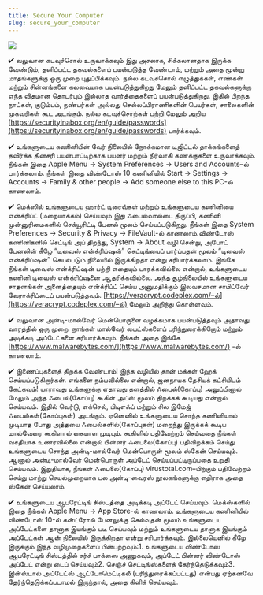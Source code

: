 ```yaml
---
title: Secure Your Computer
slug: secure_your_computer
---
```


![](/images/coverchap_4.jpg)





✔ வலுவான கடவுச்சொல் உருவாக்கவும்  இது அசலாக, சிக்கலானதாக இருக்க வேண்டும், தனிப்பட்ட தகவல்களைப் பயன்படுத்த வேண்டாம், மற்றும் அதை மூன்று மாதங்களுக்கு ஒரு முறை புதுப்பிக்கவும். நல்ல கடவுச்சொல் எழுத்துக்கள், எண்கள் மற்றும் சின்னங்களை கலவையாக பயன்படுத்துகிறது மேலும் தனிப்பட்ட தகவல்களுக்கு எந்த விதமான தொடர்பும் இல்லாத வார்த்தைகளைப் பயன்படுத்துகிறது. இதில் பிறந்த நாட்கள், குடும்பம், நண்பர்கள் அல்லது செல்லப்பிராணிகளின் பெயர்கள், சாலைகளின் முகவரிகள் கூட அடங்கும். நல்ல கடவுச்சொற்கள் பற்றி மேலும் அறிய [https://securityinabox.org/en/guide/passwords](https://securityinabox.org/en/guide/passwords) பார்க்கவும்.

✔ உங்களுடைய கணினியின் வேர் நிலையில் நோக்கமான டிஜிட்டல் தாக்கங்களைத் தவிர்க்க தினசரி பயன்பாட்டிற்காக  பயனர் மற்றும் நிர்வாகி கணக்குகளை உருவாக்கவும். நீங்கள் இதை Apple Menu → System Preferences → Users and Accounts–ல் பார்க்கலாம். நீங்கள் இதை விண்டோஸ் 10 கணினியில் Start → Settings → Accounts → Family &amp; other people → Add someone else to this PC-ல் காணலாம்.       

✔  மெக்ஸில் உங்களுடைய ஹார்ட் டிரைவ்கள் மற்றும் உங்களுடைய கணினியை என்க்ரிப்ட் (மறையாக்கம்) செய்யவும் இது ஃபைல்வால்டை திருப்பி, கணினி முன்னுரிமைகளில் செக்யூரிட்டி பேனல் மூலம் செய்யப்படுகிறது. நீங்கள் இதை System Preferences → Security &amp; Privacy → FileVault-ல் காணலாம்.விண்டோஸ் கணினிகளில் செட்டிங் அப் திறந்து, System → About வழி சென்று, அபோட் பேனலின் கீழே “டிவைஸ் என்க்ரிப்ஷன்” செட்டிங்யைப் பார்ப்பதன் மூலம் “டிவைஸ் என்க்ரிப்ஷன்” செயல்படும் நிலையில் இருக்கிறதா என்று சரிபார்க்கலாம். இங்கே நீங்கள் டிவைஸ் என்க்ரிப்ஷன் பற்றி எதையும் பாரக்கவில்லை என்றால், உங்களுடைய கணினி டிவைஸ் என்க்ரிப்ஷனை ஆதரிக்கவில்லை. அந்த சூழ்நிலையில் உங்களுடைய சாதனங்கள் அனைத்தையும் என்க்ரிப்ட் செய்ய அனுமதிக்கும் இலவசமான சாபிட்வேர் வேராக்ரிப்டைப் பயன்படுத்தவும். [https://veracrypt.codeplex.com/–ல்](https://veracrypt.codeplex.com/–ல்) மேலும் அறிந்து கொள்ளவும். 




✔ வலுவான அன்டி-மால்வேர் மென்பொருளை வழக்கமாக பயன்படுத்தவும்   அதாவது வாரத்தில் ஒரு முறை. நாங்கள் மால்வேர் பைட்ஸ்களைப் பரிந்துரைக்கிறோம் மற்றும் அடிக்கடி அப்டேட்களை சரிபார்க்கவும். நீங்கள் அதை இங்கே [https://www.malwarebytes.com/](https://www.malwarebytes.com/) -ல் காணலாம்.

✔ இணைப்புகளைத் திறக்க வேண்டாம்! இந்த வழியில் தான் மக்கள் ஹேக் செய்யப்படுகிறார்கள். எங்களை நம்பவில்லை என்றால், ஜனநாயக தேசியக் கட்சியிடம் கேட்கவும்! யாராவது உங்களுக்கு ஏதாவது தளத்தில் ஃபைல்(கோப்பு) அனுப்பினால் மேலும் அந்த ஃபைல்(கோப்பு) கூகிள் அப்ஸ் மூலம் திறக்கக் கூடியது என்றால் செய்யவும். இதில் வெர்டு, எக்செல், பிடிஎஃப் மற்றும் சில இமேஜ் ஃபைல்கள்(கோப்புகள்) அடங்கும். ஏனெனில் உங்களுடைய சொந்த கணினியால் முடியாத போது அத்தயை ஃபைல்களில்(கோப்புகள்) மறைந்து இருக்கக் கூடிய மால்வேரை கூகிளால் கையாள முடியும். கூகிளில் பதிவேற்றம் செய்வதை நீங்கள் வசதியாக உணரவில்லை என்றால் பின்னர் ஃபைலை(கோப்பு) பதிவிறக்கம் செய்து உங்களுடைய சொந்த அன்டி-மால்வேர் மென்பொருள் மூலம் ஸ்கேன் செய்யவும். ஆனால் அன்டி-மால்வேர் மென்பொருள் அப்டேட் செய்யப்பட்டிருப்பதை உறுதி செய்யவும். இறுதியாக, நீங்கள் ஃபைலை(கோப்பு) virustotal.com–யிற்கும் பதிவேற்றம் செய்து மாற்று செயல்முறையாக பல அன்டி-வைரஸ் நூலகங்களுக்கு எதிராக அதை ஸ்கேன் செய்யலாம். 

✔ உங்களுடைய ஆபரேட்டிங் சிஸ்டத்தை அடிக்கடி அப்டேட் செய்யவும். மெக்ஸ்களில் இதை நீங்கள் Apple Menu → App Store-ல் காணலாம். உங்களுடைய கணினியில் விண்டோஸ் 10-ல் கன்ட்ரோல் பேனலுக்கு செல்வதன் மூலம் உங்களுடைய அப்டேட்களை தானாக இயங்கும் படி செய்யவும் மற்றும் உங்களுடைய தானாக இயங்கும் அப்டேட்கள் ஆன் நிலையில் இருக்கிறதா என்று சரிபார்க்கவும். இல்லையெனில் கீழே இருக்கும் இந்த வழிமுறைகளைப் பின்பற்றவும்:1. உங்களுடைய விண்டோஸ் ஆபரேட்டிங் சிஸ்டத்தில் சர்ச் பாக்ஸை அணுகவும், அப்டேட் பின்னர் விண்டோஸ் அப்டேட் என்று டைப் செய்யவும்2. செஞ்ச் செட்டிங்ஸ்களைத் தேர்ந்தெடுக்கவும்3. இன்ஸ்டால் அப்டேட்ஸ் ஆட்டோமெட்டிகலீ (பரிந்துரைக்கப்பட்டது) என்பது ஏற்கனவே தேர்ந்தெடுக்கப்படாமல் இருந்தால், அதை கிளிக் செய்யவும்.